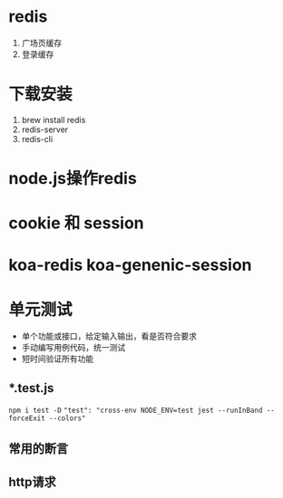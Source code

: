 # redis
1. 广场页缓存
2. 登录缓存

# 下载安装
1. brew install redis
2. redis-server
3. redis-cli

# node.js操作redis

# cookie 和 session

# koa-redis koa-genenic-session

# 单元测试
- 单个功能或接口，给定输入输出，看是否符合要求
- 手动编写用例代码，统一测试
- 短时间验证所有功能

## *.test.js
`npm i test -D`
`
  "test": "cross-env NODE_ENV=test jest --runInBand --forceExit --colors"
`
## 常用的断言
## http请求
